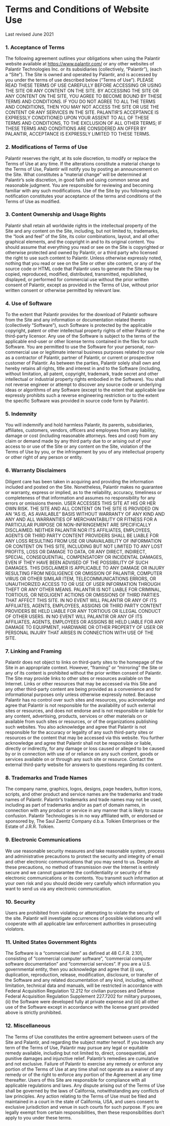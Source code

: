 Terms and Conditions of Website Use
===================================

Last revised June 2021

### 1\. Acceptance of Terms

The following agreement outlines your obligations when using the Palantir website available at https://www.palantir.com/ or any other websites of Palantir Technologies Inc. or its subsidiaries (collectively, “Palantir”), (each a “Site”). The Site is owned and operated by Palantir, and is accessed by you under the terms of use described below (“Terms of Use”). PLEASE READ THESE TERMS OF USE CAREFULLY BEFORE ACCESSING OR USING THE SITE OR ANY CONTENT ON THE SITE. BY ACCESSING THE SITE OR ANY CONTENT ON THE SITE, YOU AGREE TO BECOME BOUND BY THESE TERMS AND CONDITIONS. IF YOU DO NOT AGREE TO ALL THE TERMS AND CONDITIONS, THEN YOU MAY NOT ACCESS THE SITE OR USE THE CONTENT OR ANY SERVICES IN THE SITE. PALANTIR’S ACCEPTANCE IS EXPRESSLY CONDITIONED UPON YOUR ASSENT TO ALL OF THESE TERMS AND CONDITIONS, TO THE EXCLUSION OF ALL OTHER TERMS; IF THESE TERMS AND CONDITIONS ARE CONSIDERED AN OFFER BY PALANTIR, ACCEPTANCE IS EXPRESSLY LIMITED TO THESE TERMS.

### 2\. Modifications of Terms of Use

Palantir reserves the right, at its sole discretion, to modify or replace the Terms of Use at any time. If the alterations constitute a material change to the Terms of Use, Palantir will notify you by posting an announcement on the Site. What constitutes a “material change” will be determined at Palantir’s sole discretion, in good faith and using common sense and reasonable judgment. You are responsible for reviewing and becoming familiar with any such modifications. Use of the Site by you following such notification constitutes your acceptance of the terms and conditions of the Terms of Use as modified.

### 3\. Content Ownership and Usage Rights

Palantir shall retain all worldwide rights in the intellectual property of the Site and any content on the Site, including, but not limited to, trademarks, the “look and feel” of the Site, its color combinations, layout, and all other graphical elements, and the copyright in and to its original content. You should assume that everything you read or see on the Site is copyrighted or otherwise protected and owned by Palantir, or a third party who licensed the right to use such content to Palantir. Unless otherwise expressly noted, nothing that you read or see on the Site or other site content, or any of the source code or HTML code that Palantir uses to generate the Site may be copied, reproduced, modified, distributed, transmitted, republished, displayed, or performed for commercial use without the prior written consent of Palantir, except as provided in the Terms of Use, without prior written consent or otherwise permitted by relevant law.

### 4\. Use of Software

To the extent that Palantir provides for the download of Palantir software from the Site and any information or documentation related thereto (collectively “Software”), such Software is protected by the applicable copyright, patent or other intellectual property rights of either Palantir or the third-party licensor. Any use of the Software is subject to the terms of the applicable end-user or other license terms contained in the files for such Software. You are permitted to use the Software for your personal, non-commercial use or legitimate internal business purposes related to your role as a contractor of Palantir, partner of Palantir, or current or prospective customer of Palantir. As between the parties, Palantir solely shall own and hereby retains all rights, title and interest in and to the Software (including, without limitation, all patent, copyright, trademark, trade secret and other intellectual or industrial property rights embodied in the Software). You shall not reverse engineer or attempt to discover any source code or underlying ideas or algorithms of any Software (except to the extent that applicable law expressly prohibits such a reverse engineering restriction or to the extent the specific Software was provided in source code form by Palantir).

### 5\. Indemnity

You will indemnify and hold harmless Palantir, its parents, subsidiaries, affiliates, customers, vendors, officers and employees from any liability, damage or cost (including reasonable attorneys. fees and cost) from any claim or demand made by any third party due to or arising out of your access to or use of the Site or any content on the Site, violation of the Terms of Use by you, or the infringement by you of any intellectual property or other right of any person or entity.

### 6\. Warranty Disclaimers

Diligent care has been taken in acquiring and providing the information included and posted on the Site. Nonetheless, Palantir makes no guarantee or warranty, express or implied, as to the reliability, accuracy, timeliness or completeness of that information and assumes no responsibility for any errors or omissions therein. USER ACCESSES THIS SITE AT HIS OR HER OWN RISK. THE SITE AND ALL CONTENT ON THE SITE IS PROVIDED ON AN “AS IS, AS AVAILABLE” BASIS WITHOUT WARRANTY OF ANY KIND AND ANY AND ALL WARRANTIES OF MERCHANTABILITY OR FITNESS FOR A PARTICULAR PURPOSE OR NON-INFRINGEMENT ARE SPECIFICALLY DISCLAIMED. NEITHER PALANTIR NOR ITS AFFILIATES, EMPLOYEES, AGENTS OR THIRD PARTY CONTENT PROVIDERS SHALL BE LIABLE FOR ANY LOSS RESULTING FROM USE OR UNAVAILABILITY OF INFORMATION OR CONTENT ON THIS SITE, INCLUDING BUT NOT LIMITED TO ANY LOST PROFITS, LOSS OR DAMAGE TO DATA, OR ANY DIRECT, INDIRECT, SPECIAL, CONSEQUENTIAL, COMPENSATORY OR INCIDENTAL DAMAGES, EVEN IF THEY HAVE BEEN ADVISED OF THE POSSIBILITY OF SUCH DAMAGES. THIS DISCLAIMER IS APPLICABLE TO ANY DAMAGE OR INJURY RESULTING FROM NEGLIGENCE OR OMISSION OF PALANTIR, COMPUTER VIRUS OR OTHER SIMILAR ITEM, TELECOMMUNICATIONS ERRORS, OR UNAUTHORIZED ACCESS TO OR USE OF USER INFORMATION THROUGH THEFT OR ANY OTHER MEANS. PALANTIR IS NOT LIABLE FOR CRIMINAL, TORTIOUS, OR NEGLIGENT ACTIONS OR OMISSIONS OF THIRD PARTIES THAT AFFECT THIS SITE. IN NO EVENT WILL PALANTIR OR ANY OF ITS AFFILIATES, AGENTS, EMPLOYEES, ASSIGNS OR THIRD PARTY CONTENT PROVIDERS BE HELD LIABLE FOR ANY TORTIOUS OR ILLEGAL CONDUCT OF OTHER USERS. IN NO EVENT WILL PALANTIR OR ANY OF ITS AFFILIATES, AGENTS, EMPLOYEES OR ASSIGNS BE HELD LIABLE FOR ANY DAMAGE TO EQUIPMENT, HARDWARE OR OTHER PROPERTY OF USER OR PERSONAL INJURY THAT ARISES IN CONNECTION WITH USE OF THE SITE.

### 7\. Linking and Framing

Palantir does not object to links on third-party sites to the homepage of the Site in an appropriate context. However, “framing” or “mirroring” the Site or any of its content is prohibited without the prior written consent of Palantir. The Site may provide links to other sites or resources available on the Internet. Links or other resources that may be accessed via this Site and any other third-party content are being provided as a convenience and for informational purposes only unless otherwise expressly noted. Because Palantir has no control over such sites and resources, you acknowledge and agree that Palantir is not responsible for the availability of such external sites or resources, and does not endorse and is not responsible or liable for any content, advertising, products, services or other materials on or available from such sites or resources, or of the organizations publishing such websites. You also acknowledge and agree that Palantir is not responsible for the accuracy or legality of any such third-party sites or resources or the content that may be accessed via this website. You further acknowledge and agree that Palantir shall not be responsible or liable, directly or indirectly, for any damage or loss caused or alleged to be caused by or in connection with use of or reliance on any such content, goods or services available on or through any such site or resource. Contact the external third-party website for answers to questions regarding its content.

### 8\. Trademarks and Trade Names

The company name, graphics, logos, designs, page headers, button icons, scripts, and other product and service names are the trademarks and trade names of Palantir. Palantir’s trademarks and trade names may not be used, including as part of trademarks and/or as part of domain names, in connection with any product or service in any manner that is likely to cause confusion. Palantir Technologies is in no way affiliated with, or endorsed or sponsored by, The Saul Zaentz Company d.b.a. Tolkien Enterprises or the Estate of J.R.R. Tolkien.

### 9\. Electronic Communications

We use reasonable security measures and take reasonable system, process and administrative precautions to protect the security and integrity of email and other electronic communications that you may send to us. Despite all these precautions, no method of transmission over the Internet is entirely secure and we cannot guarantee the confidentiality or security of the electronic communications or its contents. You transmit such information at your own risk and you should decide very carefully which information you want to send us via any electronic communication.

### 10\. Security

Users are prohibited from violating or attempting to violate the security of the site. Palantir will investigate occurrences of possible violations and will cooperate with all applicable law enforcement authorities in prosecuting violators.

### 11\. United States Government Rights

The Software is a “commercial item” as defined at 48 C.F.R. 2.101, consisting of “commercial computer software”, “commercial computer software documentation” and “commercial services”. If you are a U.S. governmental entity, then you acknowledge and agree that (i) use, duplication, reproduction, release, modification, disclosure, or transfer of the Software and any related documentation of any kind, including, without limitation, technical data and manuals, will be restricted in accordance with Federal Acquisition Regulation 12.212 for civilian purposes and Defense Federal Acquisition Regulation Supplement 227.7202 for military purposes, (ii) the Software were developed fully at private expense and (iii) all other use of the Software except in accordance with the license grant provided above is strictly prohibited.

### 12\. Miscellaneous

The Terms of Use constitutes the entire agreement between users of the Site and Palantir, and regarding the subject matter hereof. If you breach any term of the Terms of Use, Palantir may pursue any legal or equitable remedy available, including but not limited to, direct, consequential, and punitive damages and injunctive relief. Palantir’s remedies are cumulative and not exclusive. Failure of Palantir to exercise any remedy or enforce any portion of the Terms of Use at any time shall not operate as a waiver of any remedy or of the right to enforce any portion of the Agreement at any time thereafter. Users of this Site are responsible for compliance with all applicable regulations and laws. Any dispute arising out of the Terms of Use shall be governed by the laws of California, notwithstanding any conflicts of law principles. Any action relating to the Terms of Use must be filed and maintained in a court in the state of California, USA, and users consent to exclusive jurisdiction and venue in such courts for such purpose. If you are legally exempt from certain responsibilities, then these responsibilities don’t apply to you under these terms.